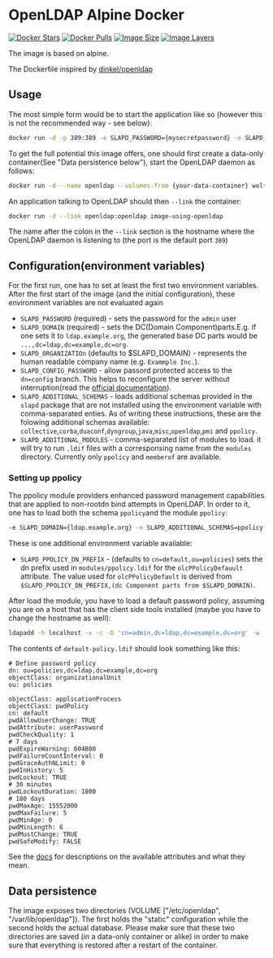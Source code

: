 # OpenLDAP Alpine Docker

[![Docker Stars](https://img.shields.io/docker/stars/wolfdeng/openldap.svg)](https://hub.docker.com/r/wolfdeng/openldap/)
[![Docker Pulls](https://img.shields.io/docker/pulls/wolfdeng/openldap.svg)](https://hub.docker.com/r/wolfdeng/openldap/)
[![Image Size](https://img.shields.io/imagelayers/image-size/wolfdeng/openldap/latest.svg)](https://imagelayers.io/?images=wolfdeng/openldap:latest)
[![Image Layers](https://img.shields.io/imagelayers/layers/wolfdeng/openldap/latest.svg)](https://imagelayers.io/?images=wolfdeng/openldap:latest)

The image is based on alpine.

The Dockerfile inspired by [dinkel/openldap](https://hub.docker.com/r/dinkel/openldap)

## Usage

The most simple form would be to start the application like so (however this is not the recommended way - see below):

```bash
docker run -d -p 389:389 -e SLAPD_PASSWORD={mysecretpassword} -e SLAPD_DOMAIN={ldap.example.org} wolfdeng/openldap
```

To get the full potential this image offers, one should first create a data-only container(See "Data persistence below"), start the OpenLDAP daemon as follows:

```bash
docker run -d --name openldap --volumes-from {your-data-container} wolfdeng/openldap
```

An application talking to OpenLDAP should then `--link` the container:

```bash
docker run -d --link openldap:openldap image-using-openldap
```

The name after the colon in the `--link` section is the hostname where the OpenLDAP daemon is listening to (the port is the default port `389`)

## Configuration(environment variables)

For the first run, one has to set at least the first two environment variables. After the first start of the image (and the initial configuration), these environment variables are not evaluated again

- `SLAPD_PASSWORD` (required) - sets the password for the `admin` user
- `SLAPD_DOMAIN` (required) - sets the DC(Domain Component)parts.E.g. if one sets it to `ldap.example.org`, the generated base DC parts would be `...,dc=ldap,dc=example,dc=org`.
- `SLAPD_ORGANIZATIOn` (defaults to $SLAPD_DOMAIN)  - represents the human readable company name (e.g. `Exammple Inc.`).
- `SLAPD_CONFIG_PASSWORD` - allow passord protected access to the `dn=config` branch. This helps to reconfigure the server without interruption(read the [official documentation](http://www.openldap.org/doc/admin24/guide.html#Configuring%20slapd)).
- `SLAPD_ADDITIONAL_SCHEMAS` - loads additional schemas provided in the `slapd` package that are not installed using the environment variable with comma-separated enties. As of writing these instructions, these are the folowing additional schemas available: `collective`,`corba`,`duaconf`,`dyngroup`,`java`,`misc`,`openldap`,`pmi` and `ppolicy`.
- `SLAPD_ADDITIONAL_MODULES` - comma-separated list of modules to load. it will try to run `.ldif` files with a corresponsing name from the `modules` directory. Currently only `ppolicy` and `memberof` are available.

### Setting up ppolicy

The ppolicy module providers enhanced password management capabilities that are applied to non-rootdn bind attempts in OpenLDAP. In order to it, one has to load both the schema `ppolicy`and the module `ppolicy`:

```bash
-e SLAPD_DOMAIN={ldap.example.org} -e SLAPD_ADDITIONAL_SCHEMAS=ppolicy -e SLAPD_ADDITIONAL_MODULES=ppolicy
```

These is one additional environment variable available:

- `SLAPD_PPOLICY_DN_PREFIX` - (defaults to `cn=default,ou=policies`) sets the dn prefix used in `modules/ppolicy.ldif` for the `olcPPolicyDefauult` attribute. The value used for `olcPPolicyDefault` is derived from `$SLAPD_PPOLICY_DN_PREFIX,(dc Component parts from $SLAPD_DOMAIN)`.

After load the module, you have to load a default password policy, assuming you are on a host that has the client side tools installed (maybe you have to change the hostname as well):

```bash
ldapadd -h localhost -x -c -D 'cn=admin,dc=ldap,dc=example,dc=org' -w [$SLAPD_PASSWORD] -f default-policy.ldif
```

The contents of `default-policy.ldif` should look something like this:

```ldif
# Define password policy
dn: ou=policies,dc=ldap,dc=example,dc=org
objectClass: organizationalUnit
ou: policies

objectClass: applicationProcess
objectClass: pwdPolicy
cn: default
pwdAllowUserChange: TRUE
pwdAttribute: userPassword
pwdCheckQuality: 1
# 7 days
pwdExpireWarning: 604800
pwdFailureCountInterval: 0
pwdGraceAuthNLimit: 0
pwdInHistory: 5
pwdLockout: TRUE
# 30 minutes
pwdLockoutDuration: 1800
# 180 days
pwdMaxAge: 15552000
pwdMaxFailure: 5
pwdMinAge: 0
pwdMinLength: 6
pwdMustChange: TRUE
pwdSafeModify: FALSE
```
See the [docs](http://www.zytrax.com/books/ldap/ch6/ppolicy.html) for descriptions on the available attributes and what they mean.

## Data persistence

The image exposes two directories (VOLUME ["/etc/openldap", "/var/lib/openldap"]). The first holds the "static" configuration while the second holds the actual database. Please make sure that these two directories are saved (in a data-only container or alike) in order to make sure that everything is restored after a restart of the container.
